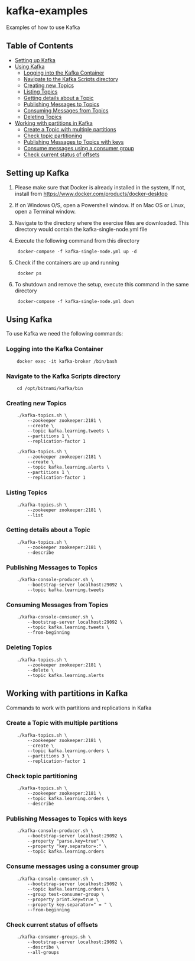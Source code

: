 # kafka-examples 

Examples of how to use Kafka

## Table of Contents
  - [Setting up Kafka](#setting-up-kafka)
  - [Using Kafka](#using-kafka)
    - [Logging into the Kafka Container](#logging-into-the-kafka-container)
    - [Navigate to the Kafka Scripts directory](#navigate-to-the-kafka-scripts-directory)
    - [Creating new Topics](#creating-new-topics)
    - [Listing Topics](#listing-topics)
    - [Getting details about a Topic](#getting-details-about-a-topic)
    - [Publishing Messages to Topics](#publishing-messages-to-topics)
    - [Consuming Messages from Topics](#consuming-messages-from-topics)
    - [Deleting Topics](#deleting-topics)
  - [Working with partitions in Kafka](#working-with-partitions-in-kafka)
    - [Create a Topic with multiple partitions](#create-a-topic-with-multiple-partitions)
    - [Check topic partitioning](#check-topic-partitioning)
    - [Publishing Messages to Topics with keys](#publishing-messages-to-topics-with-keys)
    - [Consume messages using a consumer group](#consume-messages-using-a-consumer-group)
    - [Check current status of offsets](#check-current-status-of-offsets)

## Setting up Kafka

1. Please make sure that Docker is already installed in the system,
If not, install from https://www.docker.com/products/docker-desktop

2. If on Windows O/S, open a Powershell window.
If on Mac OS or Linux, open a Terminal window.

3. Navigate to the directory where the exercise files are downloaded.
This directory would contain the kafka-single-node.yml file

4. Execute the following command from this directory

        docker-compose -f kafka-single-node.yml up -d

5. Check if the containers are up and running

        docker ps


6. To shutdown and remove the setup, execute this command in the same directory

        docker-compose -f kafka-single-node.yml down


## Using Kafka

To use Kafka we need the following commands:

### Logging into the Kafka Container

        docker exec -it kafka-broker /bin/bash

### Navigate to the Kafka Scripts directory

        cd /opt/bitnami/kafka/bin

### Creating new Topics

        ./kafka-topics.sh \
            --zookeeper zookeeper:2181 \
            --create \
            --topic kafka.learning.tweets \
            --partitions 1 \
            --replication-factor 1

        ./kafka-topics.sh \
            --zookeeper zookeeper:2181 \
            --create \
            --topic kafka.learning.alerts \
            --partitions 1 \
            --replication-factor 1

### Listing Topics

        ./kafka-topics.sh \
            --zookeeper zookeeper:2181 \
            --list

### Getting details about a Topic

        ./kafka-topics.sh \
            --zookeeper zookeeper:2181 \
            --describe


### Publishing Messages to Topics

        ./kafka-console-producer.sh \
            --bootstrap-server localhost:29092 \
            --topic kafka.learning.tweets

### Consuming Messages from Topics

        ./kafka-console-consumer.sh \
            --bootstrap-server localhost:29092 \
            --topic kafka.learning.tweets \
            --from-beginning

### Deleting Topics

        ./kafka-topics.sh \
            --zookeeper zookeeper:2181 \
            --delete \
            --topic kafka.learning.alerts

## Working with partitions in Kafka

Commands to work with partitions and replications in Kafka 

### Create a Topic with multiple partitions

        ./kafka-topics.sh \
            --zookeeper zookeeper:2181 \
            --create \
            --topic kafka.learning.orders \
            --partitions 3 \
            --replication-factor 1


### Check topic partitioning

        ./kafka-topics.sh \
            --zookeeper zookeeper:2181 \
            --topic kafka.learning.orders \
            --describe

### Publishing Messages to Topics with keys

        ./kafka-console-producer.sh \
            --bootstrap-server localhost:29092 \
            --property "parse.key=true" \
            --property "key.separator=:" \
            --topic kafka.learning.orders

### Consume messages using a consumer group

        ./kafka-console-consumer.sh \
            --bootstrap-server localhost:29092 \
            --topic kafka.learning.orders \
            --group test-consumer-group \
            --property print.key=true \
            --property key.separator=" = " \
            --from-beginning

### Check current status of offsets

        ./kafka-consumer-groups.sh \
            --bootstrap-server localhost:29092 \
            --describe \
            --all-groups

